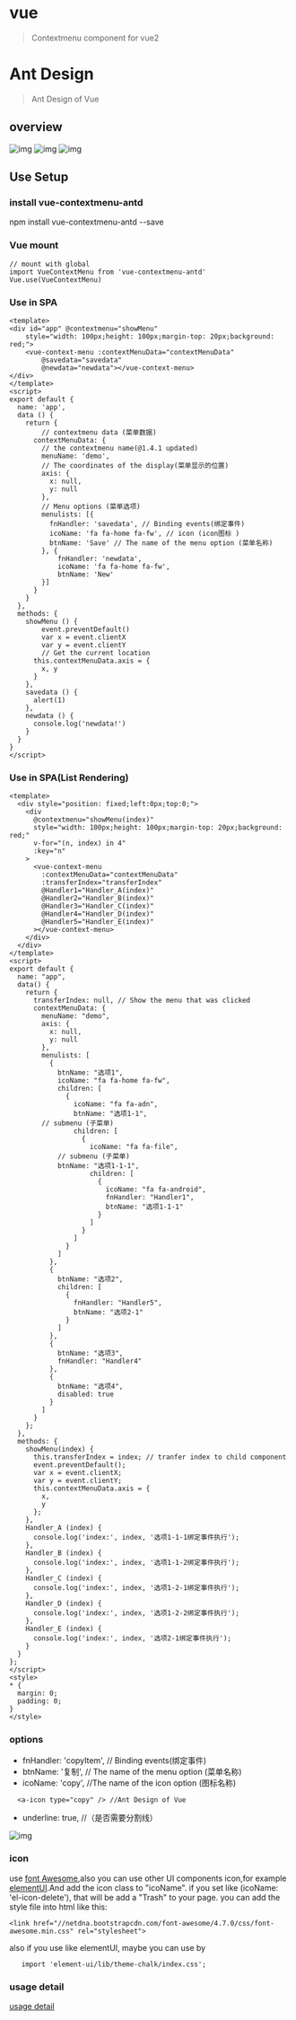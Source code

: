 # vue

> Contextmenu component for vue2
# Ant Design

> Ant Design of Vue
## overview
![img](https://raw.githubusercontent.com/afan0228/vue-contextmenu-antd/main/test01.png)
![img](https://raw.githubusercontent.com/afan0228/vue-contextmenu-antd/main/test02.png)
![img](https://raw.githubusercontent.com/afan0228/vue-contextmenu-antd/main/test03.png)

## Use Setup

### install vue-contextmenu-antd
npm install vue-contextmenu-antd --save

### Vue mount
 	// mount with global
 	import VueContextMenu from 'vue-contextmenu-antd'
	Vue.use(VueContextMenu)
### Use in SPA
```
<template>
<div id="app" @contextmenu="showMenu"
    style="width: 100px;height: 100px;margin-top: 20px;background: red;">
    <vue-context-menu :contextMenuData="contextMenuData"
        @savedata="savedata"
        @newdata="newdata"></vue-context-menu>
</div>
</template>
<script>
export default {
  name: 'app',
  data () {
    return {
      	// contextmenu data (菜单数据)
      contextMenuData: {
        // the contextmenu name(@1.4.1 updated)
        menuName: 'demo',
        // The coordinates of the display(菜单显示的位置)
        axis: {
          x: null,
          y: null
        },
        // Menu options (菜单选项)
        menulists: [{
          fnHandler: 'savedata', // Binding events(绑定事件)
          icoName: 'fa fa-home fa-fw', // icon (icon图标 )
          btnName: 'Save' // The name of the menu option (菜单名称)
        }, {
            fnHandler: 'newdata',
            icoName: 'fa fa-home fa-fw',
            btnName: 'New'
        }]
      }
    }
  },
  methods: {
    showMenu () {
        event.preventDefault()
        var x = event.clientX
        var y = event.clientY
        // Get the current location
      this.contextMenuData.axis = {
        x, y
      }
    },
    savedata () {
      alert(1)
    },
    newdata () {
      console.log('newdata!')
    }
  }
}
</script>
```

### Use in SPA(List Rendering)
```
<template>
  <div style="position: fixed;left:0px;top:0;">
    <div
      @contextmenu="showMenu(index)"
      style="width: 100px;height: 100px;margin-top: 20px;background: red;"
      v-for="(n, index) in 4"
      :key="n"
    >
      <vue-context-menu
        :contextMenuData="contextMenuData"
        :transferIndex="transferIndex"
        @Handler1="Handler_A(index)"
        @Handler2="Handler_B(index)"
        @Handler3="Handler_C(index)"
        @Handler4="Handler_D(index)"
        @Handler5="Handler_E(index)"
      ></vue-context-menu>
    </div>
  </div>
</template>
<script>
export default {
  name: "app",
  data() {
    return {
      transferIndex: null, // Show the menu that was clicked
      contextMenuData: {
        menuName: "demo",
        axis: {
          x: null,
          y: null
        },
        menulists: [
          {
            btnName: "选项1",
            icoName: "fa fa-home fa-fw",
            children: [
              {
                icoName: "fa fa-adn",
                btnName: "选项1-1",
		// submenu (子菜单)
                children: [
                  {
                    icoName: "fa fa-file",
		    // submenu (子菜单)
		    btnName: "选项1-1-1",
                    children: [
                      {
                        icoName: "fa fa-android",
                        fnHandler: "Handler1",
                        btnName: "选项1-1-1"
                      }
                    ]
                  }
                ]
              }
            ]
          },
          {
            btnName: "选项2",
            children: [
              {
                fnHandler: "Handler5",
                btnName: "选项2-1"
              }
            ]
          },
          {
            btnName: "选项3",
            fnHandler: "Handler4"
          },
          {
            btnName: "选项4",
            disabled: true
          }
        ]
      }
    };
  },
  methods: {
    showMenu(index) {
      this.transferIndex = index; // tranfer index to child component
      event.preventDefault();
      var x = event.clientX;
      var y = event.clientY;
      this.contextMenuData.axis = {
        x,
        y
      };
    },
    Handler_A (index) {
      console.log('index:', index, '选项1-1-1绑定事件执行');
    },
    Handler_B (index) {
      console.log('index:', index, '选项1-1-2绑定事件执行');
    },
    Handler_C (index) {
      console.log('index:', index, '选项1-2-1绑定事件执行');
    },
    Handler_D (index) {
      console.log('index:', index, '选项1-2-2绑定事件执行');
    },
    Handler_E (index) {
      console.log('index:', index, '选项2-1绑定事件执行');
    }
  }
};
</script>
<style>
* {
  margin: 0;
  padding: 0;
}
</style>
```
### options
* fnHandler: 'copyItem', // Binding events(绑定事件)
* btnName: '复制', // The name of the menu option (菜单名称)
* icoName: 'copy', //The name of the icon option (图标名称)
```
  <a-icon type="copy" /> //Ant Design of Vue
```
* underline: true, //（是否需要分割线）

![img](https://raw.githubusercontent.com/afan0228/vue-contextmenu-antd/main/test03.png)

### icon
use [font Awesome](https://fontawesome.com/),also you can use other UI components icon,for example [elementUI](http://element-cn.eleme.io/).And add the icon class to "icoName". if you set like (icoName: 'el-icon-delete'), that will be add a "Trash" to your page.
you can add the style file into html like this:
```
<link href="//netdna.bootstrapcdn.com/font-awesome/4.7.0/css/font-awesome.min.css" rel="stylesheet">
```
also if you use like elementUI, maybe you can use by
```
   import 'element-ui/lib/theme-chalk/index.css';
```

### usage detail
[usage detail](./USEDETAIL.md)

